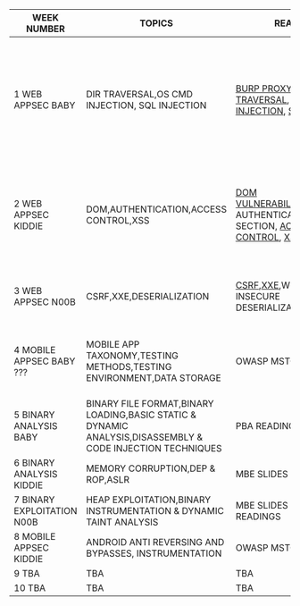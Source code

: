 |WEEK NUMBER|TOPICS|READINGS|LABS|
|-----------|------|--------|----|
|1 WEB APPSEC BABY |DIR TRAVERSAL,OS CMD INJECTION, SQL INJECTION| <a href="https://portswigger.net/support/getting-started-with-burp-suite">BURP PROXY INTRO</a>, <a href="https://portswigger.net/web-security/file-path-traversal">DIR TRAVERSAL</a>, <a href="https://portswigger.net/web-security/os-command-injection">CMD INJECTION</a>, <a href="https://portswigger.net/web-security/sql-injection">SQL INJECTION</a>|WEBGOAT GENERAL, PORTSWIGGER DIRECTORY TRAVERSAL & COMMAND INJECTION, PORTSWIGGER SQL INJECTION OR WEBGOAT SQL INJECTION|
|2 WEB APPSEC KIDDIE |DOM,AUTHENTICATION,ACCESS CONTROL,XSS| <a href="https://portswigger.net/web-security/dom-based">DOM VULNERABILITIES</a>,WEBGOAT AUTHENTICATION FLAWS SECTION, <a href="https://portswigger.net/web-security/access-control">ACCESS CONTROL</a>, <a href="https://portswigger.net/web-security/cross-site-scripting">XSS</a>| PORTSWIGGER DOM BASED LABS, WEBGOAT AUTHENTICATION LABS, PORTSWIGGER ACCESS CONTROL & XSS LABS|
|3 WEB APPSEC N00B |CSRF,XXE,DESERIALIZATION| <a href="https://portswigger.net/web-security/csrf">CSRF</a>,<a href="https://portswigger.net/web-security/xxe">XXE</a>,WEBGOAT INSECURE DESERIALIZATION SECTION| PORTSWIGGER CSRF LABS, WEBGOAT XXE & DESERIALIZATION LABS|
|4 MOBILE APPSEC BABY ??? |MOBILE APP TAXONOMY,TESTING METHODS,TESTING ENVIRONMENT,DATA STORAGE|OWASP MSTG READINGS|CREATE TESTING ENVIRONMENT AND COMPLETE SQL INJECTION & XSS CHALLENGE ON <a href="https://github.com/logicalhacking/DVHMA">DVHMA</a>|
|5 BINARY ANALYSIS BABY | BINARY FILE FORMAT,BINARY LOADING,BASIC STATIC & DYNAMIC ANALYSIS,DISASSEMBLY & CODE INJECTION TECHNIQUES|PBA READINGS|???|
|6 BINARY ANALYSIS KIDDIE |MEMORY CORRUPTION,DEP & ROP,ASLR|MBE SLIDES|???|
|7 BINARY EXPLOITATION N00B|HEAP EXPLOITATION,BINARY INSTRUMENTATION & DYNAMIC TAINT ANALYSIS|MBE SLIDES & PBA READINGS|???|
|8 MOBILE APPSEC KIDDIE|ANDROID ANTI REVERSING AND BYPASSES, INSTRUMENTATION|OWASP MSTG READINGS|<a href="https://github.com/OWASP/owasp-mstg/tree/master/Crackmes">ANDROID CRACKMES</a>|
|9 TBA | TBA | TBA | TBA|
|10 TBA | TBA | TBA | TBA|
